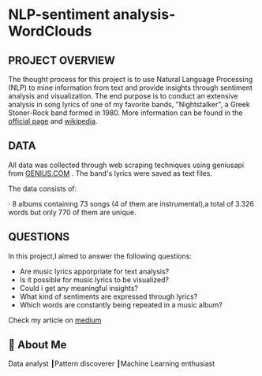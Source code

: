 
# NLP-sentiment analysis-WordClouds

## PROJECT OVERVIEW


The thought process for this project is to use Natural Language Processing (NLP) to mine information from text and provide insights through sentiment analysis and visualization.
The end purpose is to conduct an extensive analysis in song lyrics of one of my favorite bands, "Nightstalker", a Greek Stoner-Rock band formed in 1980. More information can be found in the [official page](https://nightstalkerband.com/) and [wikipedia](https://en.wikipedia.org/wiki/Night_Stalker).

## DATA

All data was collected through web scraping techniques using geniusapi from [GENIUS.COM](https://genius.com/) . The band's lyrics were saved as text files. 

The data consists of:

· 8 albums containing 73 songs (4 of them are instrumental),a total of 3.326 words but only 770 of them are unique.

## QUESTIONS

In this project,I aimed to answer the following questions:

* Are music lyrics apporpriate for text analysis?
* Is it possible for music lyrics to be visualized?
* Could i get any meaningful insights?
* What kind of sentiments are expressed through lyrics?
* Which words are constantly being repeated in a music album?



Check my article on [medium](https://medium.com/p/7af53192945b/edit)

## 🚀 About Me
Data analyst ┃Pattern discoverer ┃Machine Learning enthusiast

